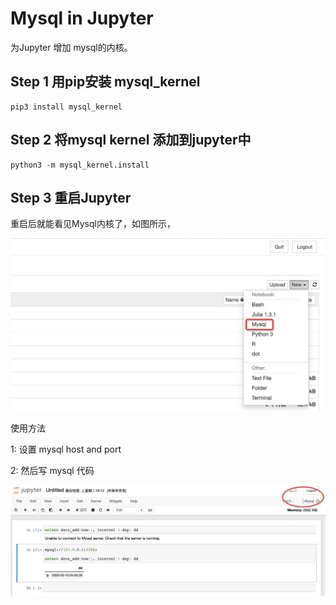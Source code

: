 # Mysql in Jupyter

为Jupyter 增加 mysql的内核。

## Step 1 用pip安装 mysql_kernel
```
pip3 install mysql_kernel
```

## Step 2 将mysql kernel 添加到jupyter中
```
python3 -m mysql_kernel.install
```

## Step 3 重启Jupyter
重启后就能看见Mysql内核了，如图所示，

![](/image/mysql1.png)

使用方法

1: 设置 mysql host and port

2: 然后写 mysql 代码

![](/image/mysql2.png)
